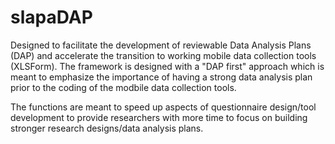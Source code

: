 # slapaDAP
Designed to facilitate the development of reviewable Data Analysis Plans (DAP) and accelerate the transition to working mobile data collection tools (XLSForm). 
The framework is designed with a "DAP first" approach which is meant to emphasize the importance of having a strong data analysis plan prior to the coding of the modbile data collection tools. 

The functions are meant to speed up aspects of questionnaire design/tool development to provide researchers with more time to focus on building stronger research designs/data analysis plans.
